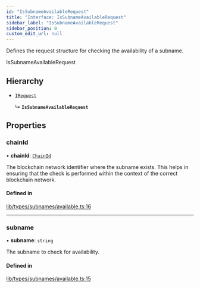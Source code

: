 ```yaml
---
id: "IsSubnameAvailableRequest"
title: "Interface: IsSubnameAvailableRequest"
sidebar_label: "IsSubnameAvailableRequest"
sidebar_position: 0
custom_edit_url: null
---
```


Defines the request structure for checking the availability of a subname.

 IsSubnameAvailableRequest

## Hierarchy

- [`IRequest`](IRequest.md)

  ↳ **`IsSubnameAvailableRequest`**

## Properties

### chainId

• **chainId**: [`ChainId`](../modules.md#chainid)

The blockchain network identifier where the subname exists. 
                              This helps in ensuring that the check is performed within
                              the context of the correct blockchain network.

#### Defined in

[lib/types/subnames/available.ts:16](https://github.com/JustaName-id/JustaName-sdk/blob/1dd4ff6/packages/@justaname.id/sdk/src/lib/types/subnames/available.ts#L16)

___

### subname

• **subname**: `string`

The subname to check for availability.

#### Defined in

[lib/types/subnames/available.ts:15](https://github.com/JustaName-id/JustaName-sdk/blob/1dd4ff6/packages/@justaname.id/sdk/src/lib/types/subnames/available.ts#L15)

